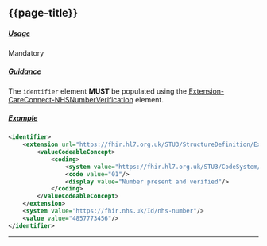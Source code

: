 ## {{page-title}}

<h5><ins>Usage</ins></h5>

<span class="mro-circle mandatory" title="Mandatory"></span> Mandatory


<h5><ins>Guidance</ins></h5>

The `identifier` element **MUST** be populated using the [Extension-CareConnect-NHSNumberVerification](https://fhir.hl7.org.uk/STU3/StructureDefinition/Extension-CareConnect-NHSNumberVerificationStatus-1) element.


<h5><ins>Example</ins></h5>

```xml
<identifier>
    <extension url="https://fhir.hl7.org.uk/STU3/StructureDefinition/Extension-CareConnect-NHSNumberVerificationStatus-1">
        <valueCodeableConcept>
            <coding>
                <system value="https://fhir.hl7.org.uk/STU3/CodeSystem/CareConnect-NHSNumberVerificationStatus-1"/>
                <code value="01"/>
                <display value="Number present and verified"/>
            </coding>
        </valueCodeableConcept>
    </extension>
    <system value="https://fhir.nhs.uk/Id/nhs-number"/>
    <value value="4857773456"/>
</identifier>
```

---